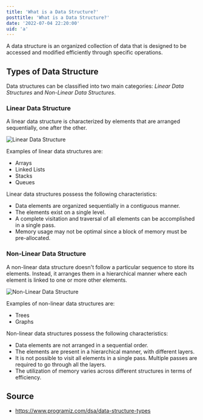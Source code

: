 ```yaml
---
title: 'What is a Data Structure?'
posttitle: 'What is a Data Structure?'
date: '2022-07-04 22:20:00'
uid: 'a'
---
```


A data structure is an organized collection of data that is designed to be accessed and modified efficiently through specific operations.

## Types of Data Structure

Data structures can be classified into two main categories: _Linear Data Structures_ and _Non-Linear Data Structures_.

### Linear Data Structure

A linear data structure is characterized by elements that are arranged sequentially, one after the other.

![Linear Data Structure](/images/c/en/linear-data-structure.gif)

Examples of linear data structures are:

- Arrays
- Linked Lists
- Stacks
- Queues

Linear data structures possess the following characteristics:

- Data elements are organized sequentially in a contiguous manner.
- The elements exist on a single level.
- A complete visitation and traversal of all elements can be accomplished in a single pass.
- Memory usage may not be optimal since a block of memory must be pre-allocated.

### Non-Linear Data Structure

A non-linear data structure doesn't follow a particular sequence to store its elements. Instead, it arranges them in a hierarchical manner where each element is linked to one or more other elements.

![Non-Linear Data Structure](/images/c/en/nonlinear-data-structure.gif)

Examples of non-linear data structures are:

- Trees
- Graphs

Non-linear data structures possess the following characteristics:

- Data elements are not arranged in a sequential order.
- The elements are present in a hierarchical manner, with different layers.
- It is not possible to visit all elements in a single pass. Multiple passes are required to go through all the layers.
- The utilization of memory varies across different structures in terms of efficiency.

## Source

- <https://www.programiz.com/dsa/data-structure-types>